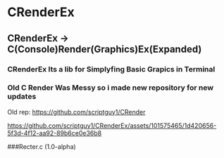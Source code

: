 # CRenderEx
## CRenderEx -> C(Console)Render(Graphics)Ex(Expanded)
### CRenderEx Its a lib for Simplyfing Basic Grapics in Terminal
###
### Old C Render Was Messy so i made new repository for new updates
Old rep: https://github.com/scriptguy1/CRender

https://github.com/scriptguy1/CRenderEx/assets/101575465/1d420656-5f3d-4f12-aa92-89b6ce0e36b8

###Recter.c (1.0-alpha)
